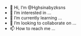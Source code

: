 - 👋 Hi, I’m @Hghsinabyzksns
- 👀 I’m interested in ...
- 🌱 I’m currently learning ...
- 💞️ I’m looking to collaborate on ...
- 📫 How to reach me ...

<!---
Hghsinabyzksns/Hghsinabyzksns is a ✨ special ✨ repository because its `README.md` (this file) appears on your GitHub profile.
You can click the Preview link to take a look at your changes.
--->
